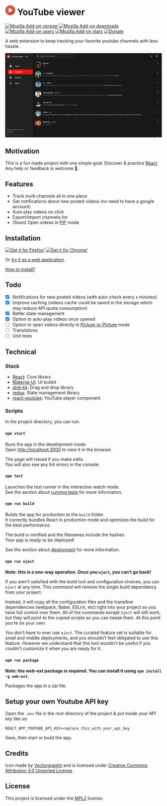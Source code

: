 # <img src="public/icons/128.png" alt="icon" width="32"/> YouTube viewer

[![Mozilla Add-on version](https://img.shields.io/amo/v/yt-viewer.svg)](https://addons.mozilla.org/firefox/addon/yt-viewer/?src=external-github-shield-downloads)
[![Mozilla Add-on downloads](https://img.shields.io/amo/dw/yt-viewer.svg)](https://addons.mozilla.org/firefox/addon/yt-viewer/?src=external-github-shield-downloads)
[![Mozilla Add-on users](https://img.shields.io/amo/users/yt-viewer.svg)](https://addons.mozilla.org/firefox/addon/yt-viewer/statistics/)
[![Mozilla Add-on stars](https://img.shields.io/amo/stars/yt-viewer.svg)](https://addons.mozilla.org/firefox/addon/yt-viewer/reviews/)
[![Donate](https://img.shields.io/badge/PayPal-Donate-gray.svg?style=flat&logo=paypal&colorA=0071bb&logoColor=fff)](https://www.paypal.me/axeldev)

A web extension to keep tracking your favorite youtube channels with less hassle.

![screenshot](screenshots/youtube-viewer.gif)

## Motivation

This is a fun made project with one simple goal: Discover & practice [React](https://reactjs.org/). Any help or feedback is welcome :pray:.

## Features

- Track multi channels all in one place
- Get notifications about new posted videos (no need to have a google account)
- Auto play videos on click
- Export/import channels list
- (Soon) Open videos in [PiP](https://support.mozilla.org/en-US/kb/about-picture-picture-firefox) mode

## Installation

[![Get it for Firefox!](https://addons.cdn.mozilla.net/static/img/addons-buttons/AMO-button_1.png)](https://addons.mozilla.org/firefox/addon/yt-viewer/?src=external-github-download)
[![Get it for Chrome!](https://i.imgur.com/B0i5sn3.png)](https://github.com/AXeL-dev/youtube-viewer/releases)

Or [try it as a web application](https://axel-dev.github.io/youtube-viewer/).

[How to install?](https://github.com/AXeL-dev/install-webextension)

## Todo

- [x] Notifications for new posted videos (with auto-check every x minutes)
- [x] Improve caching (videos cache could be saved in the storage which may reduce API quota consumption)
- [x] Better state management
- [x] Option to auto-play videos once opened
- [ ] Option to open videos directly in [Picture-in-Picture](https://w3c.github.io/picture-in-picture/) mode
- [ ] Translations
- [ ] Unit tests

## Technical

### Stack

- [React](https://reactjs.org/): Core library
- [Material-UI](https://mui.com/): UI toolkit
- [dnd-kit](https://dndkit.com/): Drag and drop library
- [redux](https://redux.js.org/): State management library
- [react-youtube](https://github.com/tjallingt/react-youtube): YouTube player component

### Scripts

In the project directory, you can run:

#### `npm start`

Runs the app in the development mode.\
Open [http://localhost:3000](http://localhost:3000) to view it in the browser.

The page will reload if you make edits.\
You will also see any lint errors in the console.

#### `npm test`

Launches the test runner in the interactive watch mode.\
See the section about [running tests](https://facebook.github.io/create-react-app/docs/running-tests) for more information.

#### `npm run build`

Builds the app for production to the `build` folder.\
It correctly bundles React in production mode and optimizes the build for the best performance.

The build is minified and the filenames include the hashes.\
Your app is ready to be deployed!

See the section about [deployment](https://facebook.github.io/create-react-app/docs/deployment) for more information.

#### `npm run eject`

**Note: this is a one-way operation. Once you `eject`, you can’t go back!**

If you aren’t satisfied with the build tool and configuration choices, you can `eject` at any time. This command will remove the single build dependency from your project.

Instead, it will copy all the configuration files and the transitive dependencies (webpack, Babel, ESLint, etc) right into your project so you have full control over them. All of the commands except `eject` will still work, but they will point to the copied scripts so you can tweak them. At this point you’re on your own.

You don’t have to ever use `eject`. The curated feature set is suitable for small and middle deployments, and you shouldn’t feel obligated to use this feature. However we understand that this tool wouldn’t be useful if you couldn’t customize it when you are ready for it.

#### `npm run package`

**Note: the web-ext package is required. You can install it using `npm install -g web-ext`.**

Packages the app in a zip file.

## Setup your own Youtube API key

Open the `.env` file in the root directory of the project & put inside your API key like so:

```
REACT_APP_YOUTUBE_API_KEY=replace_this_with_your_api_key
```

Save, then start or build the app.

## Credits

Icon made by [Vectorgraphit](https://www.iconfinder.com/vectorgraphit) and is licensed under [Creative Commons Attribution 3.0 Unported License](https://creativecommons.org/licenses/by/3.0/).

## License

This project is licensed under the [MPL2](LICENSE) license.
